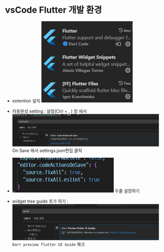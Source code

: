 # vsCode Flutter 개발 환경

- extention 설치 ![확장설치](image.png)
- 자동완성 setting : 설정(Ctrl + , ) 창 에서 ![codeAction](image-1.png) On Save 에서 settings.json편집 클릭
- ![source.fixAll:true](image-2.png) 두줄 설정하기

- widget tree guide 추가 하기 : ![guide](image-3.png) `Dart preview flutter UI Guide` 체크
